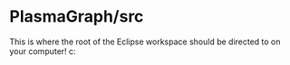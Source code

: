 PlasmaGraph/src
===============

This is where the root of the Eclipse workspace should be directed to on your computer! c:
